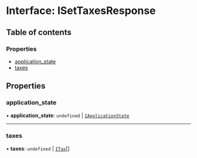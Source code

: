 # Interface: ISetTaxesResponse

## Table of contents

### Properties

- [application\_state](ISetTaxesResponse.md#application_state)
- [taxes](ISetTaxesResponse.md#taxes)

## Properties

### application\_state

• **application\_state**: `undefined` \| [`IApplicationState`](IApplicationState.md)

___

### taxes

• **taxes**: `undefined` \| [`ITax`](ITax.md)[]
